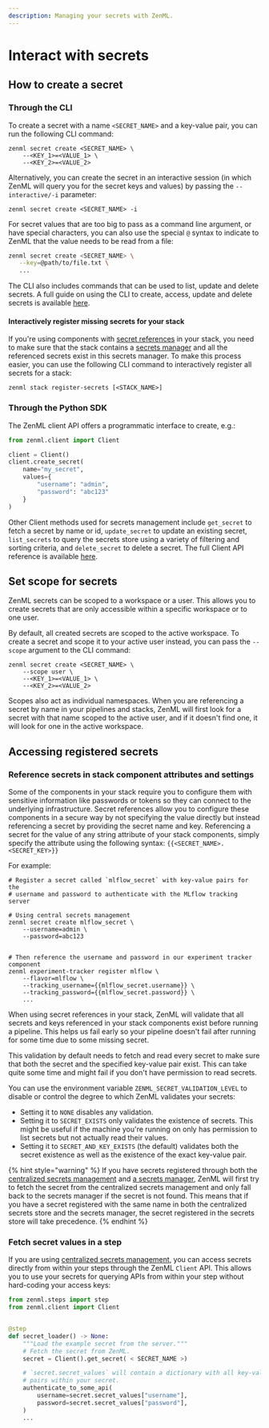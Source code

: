 ```yaml
---
description: Managing your secrets with ZenML.
---
```


# Interact with secrets

## How to create a secret&#x20;

### Through the CLI

To create a secret with a name `<SECRET_NAME>` and a key-value pair, you can run the following CLI command:

```shell
zenml secret create <SECRET_NAME> \
    --<KEY_1>=<VALUE_1> \
    --<KEY_2>=<VALUE_2>
```

Alternatively, you can create the secret in an interactive session (in which ZenML will query you for the secret keys
and values) by passing the `--interactive/-i` parameter:

```shell
zenml secret create <SECRET_NAME> -i
```

For secret values that are too big to pass as a command line argument, or have special characters, you can also use the
special `@` syntax to indicate to ZenML that the value needs to be read from a file:

```bash
zenml secret create <SECRET_NAME> \
   --key=@path/to/file.txt \
   ...
```

The CLI also includes commands that can be used to list, update and delete secrets. A full guide on using the CLI to
create, access, update and delete secrets is
available [here](https://apidocs.zenml.io/latest/cli/#zenml.cli--secrets-management).

#### Interactively register missing secrets for your stack

If you're using components
with [secret references](interact-with-secrets.md#reference-secrets-in-stack-component-attributes-and-settings) in your
stack, you need to make sure that the stack contains
a [secrets manager](../../../user-guide/component-guide/secrets-managers/secrets-managers.md) and all the referenced
secrets exist in this secrets manager. To make this process easier, you can use the following CLI command to
interactively register all secrets for a stack:

```shell
zenml stack register-secrets [<STACK_NAME>]
```

### Through the Python SDK

The ZenML client API offers a programmatic interface to create, e.g.:

```python
from zenml.client import Client

client = Client()
client.create_secret(
    name="my_secret",
    values={
        "username": "admin",
        "password": "abc123"
    }
)
```

Other Client methods used for secrets management include `get_secret` to fetch a secret by name or id, `update_secret`
to update an existing secret, `list_secrets` to query the secrets store using a variety of filtering and sorting
criteria, and `delete_secret` to delete a secret. The full Client API reference is
available [here](https://apidocs.zenml.io/latest/core\_code\_docs/core-client/).

## Set scope for secrets

ZenML secrets can be scoped to a workspace or a user. This allows you to create secrets that are only accessible within
a specific workspace or to one user.

By default, all created secrets are scoped to the active workspace. To create a secret and scope it to your active user
instead, you can pass the `--scope` argument to the CLI command:

```shell
zenml secret create <SECRET_NAME> \
    --scope user \
    --<KEY_1>=<VALUE_1> \
    --<KEY_2>=<VALUE_2>
```

Scopes also act as individual namespaces. When you are referencing a secret by name in your pipelines and stacks, ZenML
will first look for a secret with that name scoped to the active user, and if it doesn't find one, it will look for one
in the active workspace.

## Accessing registered secrets

### Reference secrets in stack component attributes and settings

Some of the components in your stack require you to configure them with sensitive information like passwords or tokens
so they can connect to the underlying infrastructure. Secret references allow you to configure these components in a
secure way by not specifying the value directly but instead referencing a secret by providing the secret name and key.
Referencing a secret for the value of any string attribute of your stack components, simply specify the attribute using
the following syntax: `{{<SECRET_NAME>.<SECRET_KEY>}}`

For example:

```shell
# Register a secret called `mlflow_secret` with key-value pairs for the
# username and password to authenticate with the MLflow tracking server

# Using central secrets management
zenml secret create mlflow_secret \
    --username=admin \
    --password=abc123


# Then reference the username and password in our experiment tracker component
zenml experiment-tracker register mlflow \
    --flavor=mlflow \
    --tracking_username={{mlflow_secret.username}} \
    --tracking_password={{mlflow_secret.password}} \
    ...
```

When using secret references in your stack, ZenML will validate that all secrets and keys referenced in your stack
components exist before running a pipeline. This helps us fail early so your pipeline doesn't fail after running for
some time due to some missing secret.

This validation by default needs to fetch and read every secret to make sure that both the secret and the specified
key-value pair exist. This can take quite some time and might fail if you don't have permission to read secrets.

You can use the environment variable `ZENML_SECRET_VALIDATION_LEVEL` to disable or control the degree to which ZenML
validates your secrets:

* Setting it to `NONE` disables any validation.
* Setting it to `SECRET_EXISTS` only validates the existence of secrets. This might be useful if the machine you're
  running on only has permission to list secrets but not actually read their values.
* Setting it to `SECRET_AND_KEY_EXISTS` (the default) validates both the secret existence as well as the existence of
  the exact key-value pair.

{% hint style="warning" %}
If you have secrets registered through both
the [centralized secrets management](interact-with-secrets.md)
and [a secrets manager](interact-with-secrets.md#description-managing-your-secrets-with-zenml), ZenML will first try to
fetch the secret from the centralized secrets management and only fall back to the secrets manager if the secret is not
found. This means that if you have a secret registered with the same name in both the centralized secrets store and the
secrets manager, the secret registered in the secrets store will take precedence.
{% endhint %}

### Fetch secret values in a step

If you are using [centralized secrets management](interact-with-secrets.md), you can access
secrets directly from within your steps through the ZenML `Client` API. This allows you to use your secrets for querying
APIs from within your step without hard-coding your access keys:

```python
from zenml.steps import step
from zenml.client import Client


@step
def secret_loader() -> None:
    """Load the example secret from the server."""
    # Fetch the secret from ZenML.
    secret = Client().get_secret( < SECRET_NAME >)

    # `secret.secret_values` will contain a dictionary with all key-value
    # pairs within your secret.
    authenticate_to_some_api(
        username=secret.secret_values["username"],
        password=secret.secret_values["password"],
    )
    ...
```
